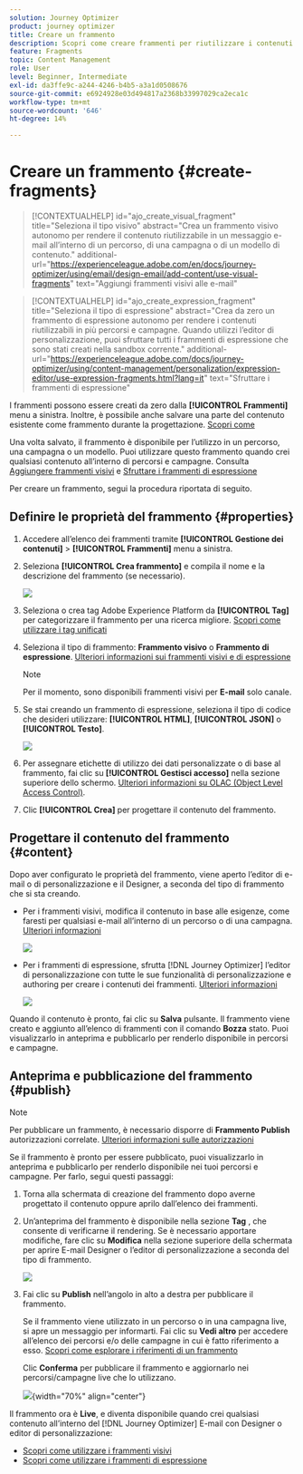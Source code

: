 ```yaml
---
solution: Journey Optimizer
product: journey optimizer
title: Creare un frammento
description: Scopri come creare frammenti per riutilizzare i contenuti nelle campagne e nei percorsi Journey Optimizer
feature: Fragments
topic: Content Management
role: User
level: Beginner, Intermediate
exl-id: da3ffe9c-a244-4246-b4b5-a3a1d0508676
source-git-commit: e6924928e03d494817a2368b33997029ca2eca1c
workflow-type: tm+mt
source-wordcount: '646'
ht-degree: 14%

---
```


# Creare un frammento {#create-fragments}

>[!CONTEXTUALHELP]
>id="ajo_create_visual_fragment"
>title="Seleziona il tipo visivo"
>abstract="Crea un frammento visivo autonomo per rendere il contenuto riutilizzabile in un messaggio e-mail all’interno di un percorso, di una campagna o di un modello di contenuto."
>additional-url="https://experienceleague.adobe.com/en/docs/journey-optimizer/using/email/design-email/add-content/use-visual-fragments" text="Aggiungi frammenti visivi alle e-mail"

>[!CONTEXTUALHELP]
>id="ajo_create_expression_fragment"
>title="Seleziona il tipo di espressione"
>abstract="Crea da zero un frammento di espressione autonomo per rendere i contenuti riutilizzabili in più percorsi e campagne. Quando utilizzi l’editor di personalizzazione, puoi sfruttare tutti i frammenti di espressione che sono stati creati nella sandbox corrente."
>additional-url="https://experienceleague.adobe.com/docs/journey-optimizer/using/content-management/personalization/expression-editor/use-expression-fragments.html?lang=it" text="Sfruttare i frammenti di espressione"

I frammenti possono essere creati da zero dalla **[!UICONTROL Frammenti]** menu a sinistra. Inoltre, è possibile anche salvare una parte del contenuto esistente come frammento durante la progettazione. [Scopri come](#save-as-fragment)

Una volta salvato, il frammento è disponibile per l’utilizzo in un percorso, una campagna o un modello. Puoi utilizzare questo frammento quando crei qualsiasi contenuto all’interno di percorsi e campagne. Consulta [Aggiungere frammenti visivi](../email/use-visual-fragments.md) e [Sfruttare i frammenti di espressione](../personalization/use-expression-fragments.md)

Per creare un frammento, segui la procedura riportata di seguito.

## Definire le proprietà del frammento {#properties}

1. Accedere all’elenco dei frammenti tramite **[!UICONTROL Gestione dei contenuti]** > **[!UICONTROL Frammenti]** menu a sinistra.

1. Seleziona **[!UICONTROL Crea frammento]** e compila il nome e la descrizione del frammento (se necessario).

   ![](assets/fragment-details.png)

1. Seleziona o crea tag Adobe Experience Platform da **[!UICONTROL Tag]** per categorizzare il frammento per una ricerca migliore. [Scopri come utilizzare i tag unificati](../start/search-filter-categorize.md#tags)

1. Seleziona il tipo di frammento: **Frammento visivo** o **Frammento di espressione**. [Ulteriori informazioni sui frammenti visivi e di espressione](../content-management/fragments.md#visual-expression)

   >[!NOTE]
   >
   >Per il momento, sono disponibili frammenti visivi per **E-mail** solo canale.

1. Se stai creando un frammento di espressione, seleziona il tipo di codice che desideri utilizzare: **[!UICONTROL HTML]**, **[!UICONTROL JSON]** o **[!UICONTROL Testo]**.

   ![](assets/fragment-expression-type.png)

1. Per assegnare etichette di utilizzo dei dati personalizzate o di base al frammento, fai clic su **[!UICONTROL Gestisci accesso]** nella sezione superiore dello schermo. [Ulteriori informazioni su OLAC (Object Level Access Control)](../administration/object-based-access.md).

1. Clic **[!UICONTROL Crea]** per progettare il contenuto del frammento.

## Progettare il contenuto del frammento {#content}

Dopo aver configurato le proprietà del frammento, viene aperto l’editor di e-mail o di personalizzazione e il Designer, a seconda del tipo di frammento che si sta creando.

* Per i frammenti visivi, modifica il contenuto in base alle esigenze, come faresti per qualsiasi e-mail all’interno di un percorso o di una campagna. [Ulteriori informazioni](../email/get-started-email-design.md)

  ![](assets/fragment-designer.png)

* Per i frammenti di espressione, sfrutta [!DNL Journey Optimizer] l’editor di personalizzazione con tutte le sue funzionalità di personalizzazione e authoring per creare i contenuti dei frammenti. [Ulteriori informazioni](../personalization/personalization-build-expressions.md)

  ![](assets/fragment-expression-editor.png)

Quando il contenuto è pronto, fai clic su **Salva** pulsante. Il frammento viene creato e aggiunto all’elenco di frammenti con il comando **Bozza** stato. Puoi visualizzarlo in anteprima e pubblicarlo per renderlo disponibile in percorsi e campagne.

## Anteprima e pubblicazione del frammento {#publish}

>[!NOTE]
>
>Per pubblicare un frammento, è necessario disporre di **Frammento Publish** autorizzazioni correlate. [Ulteriori informazioni sulle autorizzazioni](../administration/ootb-permissions.md)

Se il frammento è pronto per essere pubblicato, puoi visualizzarlo in anteprima e pubblicarlo per renderlo disponibile nei tuoi percorsi e campagne. Per farlo, segui questi passaggi:

1. Torna alla schermata di creazione del frammento dopo averne progettato il contenuto oppure aprilo dall’elenco dei frammenti.

1. Un’anteprima del frammento è disponibile nella sezione **Tag** , che consente di verificarne il rendering. Se è necessario apportare modifiche, fare clic su **Modifica** nella sezione superiore della schermata per aprire E-mail Designer o l’editor di personalizzazione a seconda del tipo di frammento.

   ![](assets/fragment-preview.png)

1. Fai clic su **Publish** nell’angolo in alto a destra per pubblicare il frammento.

   Se il frammento viene utilizzato in un percorso o in una campagna live, si apre un messaggio per informarti. Fai clic su **Vedi altro** per accedere all’elenco dei percorsi e/o delle campagne in cui è fatto riferimento a esso. [Scopri come esplorare i riferimenti di un frammento](../content-management/manage-fragments.md#explore-references)

   Clic **Conferma** per pubblicare il frammento e aggiornarlo nei percorsi/campagne live che lo utilizzano.

   ![](assets/fragment-publish.png){width="70%" align="center"}

Il frammento ora è **Live**, e diventa disponibile quando crei qualsiasi contenuto all’interno del [!DNL Journey Optimizer] E-mail con Designer o editor di personalizzazione:

* [Scopri come utilizzare i frammenti visivi](../email/use-visual-fragments.md)
* [Scopri come utilizzare i frammenti di espressione](../personalization/use-expression-fragments.md)
